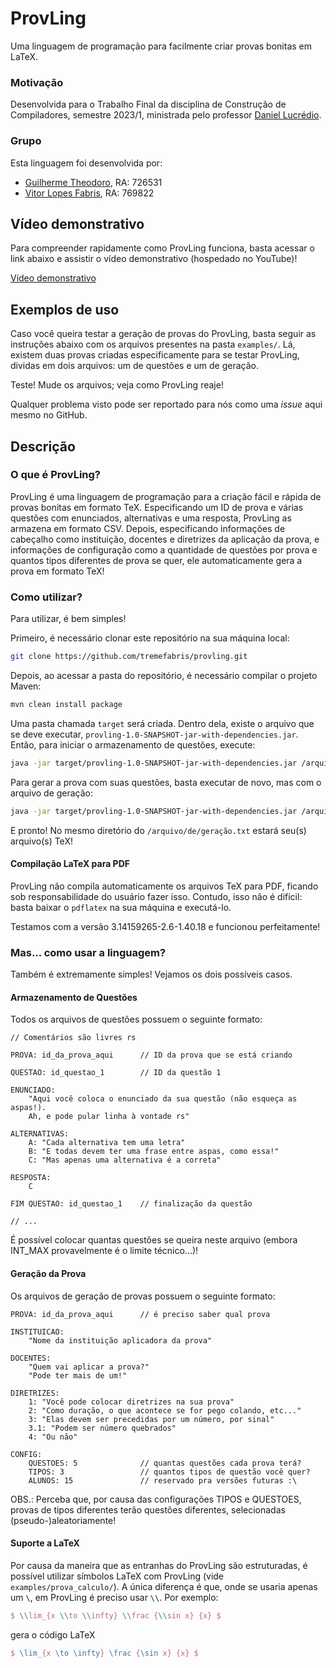 # ProvLing

Uma linguagem de programação para facilmente criar provas bonitas em LaTeX.

### Motivação

Desenvolvida para o Trabalho Final da disciplina de Construção de Compiladores, semestre 2023/1, ministrada
pelo professor [Daniel Lucrédio](https://www2.dc.ufscar.br/~daniel/).

### Grupo

Esta linguagem foi desenvolvida por:
- [Guilherme Theodoro](https://github.com/Marx-Coxinha), RA: 726531
- [Vitor Lopes Fabris](https://github.com/tremefabris), RA: 769822

## Vídeo demonstrativo

Para compreender rapidamente como ProvLing funciona, basta acessar o link abaixo e assistir o vídeo demonstrativo (hospedado no YouTube)!

[Vídeo demonstrativo](https://youtu.be/sMcWYLiWPuQ)

## Exemplos de uso

Caso você queira testar a geração de provas do ProvLing, basta seguir as instruções abaixo com os arquivos presentes na pasta `examples/`. Lá, existem duas provas criadas especificamente para se testar ProvLing, dividas em dois arquivos: um de questões e um de geração.

Teste! Mude os arquivos; veja como ProvLing reaje! 

Qualquer problema visto pode ser reportado para nós como uma *issue* aqui mesmo no GitHub.

## Descrição

### O que é ProvLing?

ProvLing é uma linguagem de programação para a criação fácil e rápida de provas bonitas em formato TeX. Especificando um ID de prova e várias questões com enunciados, alternativas e uma resposta, ProvLing as armazena em formato CSV. Depois, especificando informações de cabeçalho como instituição, docentes e diretrizes da aplicação da prova, e informações de configuração como a quantidade de questões por prova e quantos tipos diferentes de prova se quer, ele automaticamente gera a prova em formato TeX!

### Como utilizar?

Para utilizar, é bem simples!

Primeiro, é necessário clonar este repositório na sua máquina local:
```bash
git clone https://github.com/tremefabris/provling.git
```

Depois, ao acessar a pasta do repositório, é necessário compilar o projeto Maven:
```bash
mvn clean install package
```

Uma pasta chamada `target` será criada. Dentro dela, existe o arquivo que se deve executar, `provling-1.0-SNAPSHOT-jar-with-dependencies.jar`. Então, para iniciar o armazenamento de questões, execute:
```bash
java -jar target/provling-1.0-SNAPSHOT-jar-with-dependencies.jar /arquivo/de/questoes.txt
```

Para gerar a prova com suas questões, basta executar de novo, mas com o arquivo de geração:
```bash
java -jar target/provling-1.0-SNAPSHOT-jar-with-dependencies.jar /arquivo/de/geracao.txt
```

E pronto! No mesmo diretório do `/arquivo/de/geração.txt` estará seu(s) arquivo(s) TeX!

#### Compilação LaTeX para PDF

ProvLing não compila automaticamente os arquivos TeX para PDF, ficando sob responsabilidade do usuário fazer isso. Contudo, isso não é difícil: basta baixar o `pdflatex` na sua máquina e executá-lo.

Testamos com a versão 3.14159265-2.6-1.40.18 e funcionou perfeitamente!

### Mas... como usar a linguagem?

Também é extremamente simples! Vejamos os dois possíveis casos.

#### Armazenamento de Questões

Todos os arquivos de questões possuem o seguinte formato:

```
// Comentários são livres rs

PROVA: id_da_prova_aqui      // ID da prova que se está criando

QUESTAO: id_questao_1        // ID da questão 1

ENUNCIADO:
    "Aqui você coloca o enunciado da sua questão (não esqueça as aspas!).
    Ah, e pode pular linha à vontade rs"

ALTERNATIVAS:
    A: "Cada alternativa tem uma letra"
    B: "E todas devem ter uma frase entre aspas, como essa!"
    C: "Mas apenas uma alternativa é a correta"

RESPOSTA:
    C

FIM QUESTAO: id_questao_1    // finalização da questão

// ...
```

É possível colocar quantas questões se queira neste arquivo (embora INT_MAX provavelmente é o limite técnico...)!

#### Geração da Prova

Os arquivos de geração de provas possuem o seguinte formato:

```
PROVA: id_da_prova_aqui      // é preciso saber qual prova

INSTITUICAO:
    "Nome da instituição aplicadora da prova"

DOCENTES:
    "Quem vai aplicar a prova?"
    "Pode ter mais de um!"

DIRETRIZES:
    1: "Você pode colocar diretrizes na sua prova"
    2: "Como duração, o que acontece se for pego colando, etc..."
    3: "Elas devem ser precedidas por um número, por sinal"
    3.1: "Podem ser número quebrados"
    4: "Ou não"

CONFIG:
    QUESTOES: 5              // quantas questões cada prova terá?
    TIPOS: 3                 // quantos tipos de questão você quer?
    ALUNOS: 15               // reservado pra versões futuras :\
```

OBS.: Perceba que, por causa das configurações TIPOS e QUESTOES, provas de tipos diferentes terão questões diferentes, selecionadas (pseudo-)aleatoriamente!

#### Suporte a LaTeX

Por causa da maneira que as entranhas do ProvLing são estruturadas, é possível utilizar símbolos LaTeX com ProvLing (vide `examples/prova_calculo/`). A única diferença é que, onde se usaria apenas um `\`, em ProvLing é preciso usar `\\`. Por exemplo:
```latex
$ \\lim_{x \\to \\infty} \\frac {\\sin x} {x} $
```
gera o código LaTeX
```latex
$ \lim_{x \to \infty} \frac {\sin x} {x} $
```